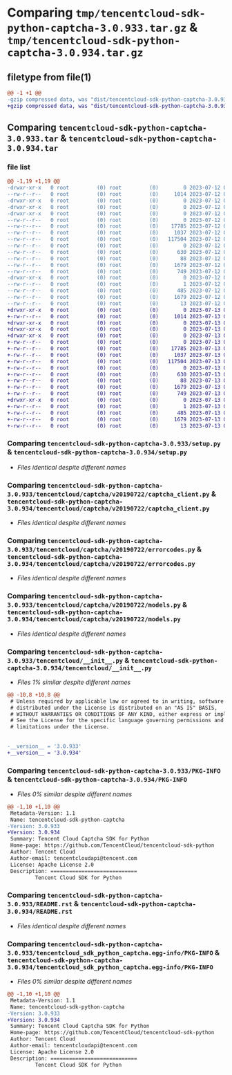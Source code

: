 # Comparing `tmp/tencentcloud-sdk-python-captcha-3.0.933.tar.gz` & `tmp/tencentcloud-sdk-python-captcha-3.0.934.tar.gz`

## filetype from file(1)

```diff
@@ -1 +1 @@
-gzip compressed data, was "dist/tencentcloud-sdk-python-captcha-3.0.933.tar", last modified: Wed Jul 12 00:21:09 2023, max compression
+gzip compressed data, was "dist/tencentcloud-sdk-python-captcha-3.0.934.tar", last modified: Thu Jul 13 00:16:44 2023, max compression
```

## Comparing `tencentcloud-sdk-python-captcha-3.0.933.tar` & `tencentcloud-sdk-python-captcha-3.0.934.tar`

### file list

```diff
@@ -1,19 +1,19 @@
-drwxr-xr-x   0 root         (0) root         (0)        0 2023-07-12 00:21:09.000000 tencentcloud-sdk-python-captcha-3.0.933/
--rw-r--r--   0 root         (0) root         (0)     1014 2023-07-12 00:21:09.000000 tencentcloud-sdk-python-captcha-3.0.933/setup.py
-drwxr-xr-x   0 root         (0) root         (0)        0 2023-07-12 00:21:09.000000 tencentcloud-sdk-python-captcha-3.0.933/tencentcloud/
-drwxr-xr-x   0 root         (0) root         (0)        0 2023-07-12 00:21:09.000000 tencentcloud-sdk-python-captcha-3.0.933/tencentcloud/captcha/
-drwxr-xr-x   0 root         (0) root         (0)        0 2023-07-12 00:21:09.000000 tencentcloud-sdk-python-captcha-3.0.933/tencentcloud/captcha/v20190722/
--rw-r--r--   0 root         (0) root         (0)        0 2023-07-12 00:21:09.000000 tencentcloud-sdk-python-captcha-3.0.933/tencentcloud/captcha/v20190722/__init__.py
--rw-r--r--   0 root         (0) root         (0)    17785 2023-07-12 00:21:09.000000 tencentcloud-sdk-python-captcha-3.0.933/tencentcloud/captcha/v20190722/captcha_client.py
--rw-r--r--   0 root         (0) root         (0)     1037 2023-07-12 00:21:09.000000 tencentcloud-sdk-python-captcha-3.0.933/tencentcloud/captcha/v20190722/errorcodes.py
--rw-r--r--   0 root         (0) root         (0)   117504 2023-07-12 00:21:09.000000 tencentcloud-sdk-python-captcha-3.0.933/tencentcloud/captcha/v20190722/models.py
--rw-r--r--   0 root         (0) root         (0)        0 2023-07-12 00:21:09.000000 tencentcloud-sdk-python-captcha-3.0.933/tencentcloud/captcha/__init__.py
--rw-r--r--   0 root         (0) root         (0)      630 2023-07-12 00:21:09.000000 tencentcloud-sdk-python-captcha-3.0.933/tencentcloud/__init__.py
--rw-r--r--   0 root         (0) root         (0)       88 2023-07-12 00:21:09.000000 tencentcloud-sdk-python-captcha-3.0.933/setup.cfg
--rw-r--r--   0 root         (0) root         (0)     1679 2023-07-12 00:21:09.000000 tencentcloud-sdk-python-captcha-3.0.933/PKG-INFO
--rw-r--r--   0 root         (0) root         (0)      749 2023-07-12 00:21:09.000000 tencentcloud-sdk-python-captcha-3.0.933/README.rst
-drwxr-xr-x   0 root         (0) root         (0)        0 2023-07-12 00:21:09.000000 tencentcloud-sdk-python-captcha-3.0.933/tencentcloud_sdk_python_captcha.egg-info/
--rw-r--r--   0 root         (0) root         (0)        1 2023-07-12 00:21:09.000000 tencentcloud-sdk-python-captcha-3.0.933/tencentcloud_sdk_python_captcha.egg-info/dependency_links.txt
--rw-r--r--   0 root         (0) root         (0)      485 2023-07-12 00:21:09.000000 tencentcloud-sdk-python-captcha-3.0.933/tencentcloud_sdk_python_captcha.egg-info/SOURCES.txt
--rw-r--r--   0 root         (0) root         (0)     1679 2023-07-12 00:21:09.000000 tencentcloud-sdk-python-captcha-3.0.933/tencentcloud_sdk_python_captcha.egg-info/PKG-INFO
--rw-r--r--   0 root         (0) root         (0)       13 2023-07-12 00:21:09.000000 tencentcloud-sdk-python-captcha-3.0.933/tencentcloud_sdk_python_captcha.egg-info/top_level.txt
+drwxr-xr-x   0 root         (0) root         (0)        0 2023-07-13 00:16:44.000000 tencentcloud-sdk-python-captcha-3.0.934/
+-rw-r--r--   0 root         (0) root         (0)     1014 2023-07-13 00:16:44.000000 tencentcloud-sdk-python-captcha-3.0.934/setup.py
+drwxr-xr-x   0 root         (0) root         (0)        0 2023-07-13 00:16:44.000000 tencentcloud-sdk-python-captcha-3.0.934/tencentcloud/
+drwxr-xr-x   0 root         (0) root         (0)        0 2023-07-13 00:16:44.000000 tencentcloud-sdk-python-captcha-3.0.934/tencentcloud/captcha/
+drwxr-xr-x   0 root         (0) root         (0)        0 2023-07-13 00:16:44.000000 tencentcloud-sdk-python-captcha-3.0.934/tencentcloud/captcha/v20190722/
+-rw-r--r--   0 root         (0) root         (0)        0 2023-07-13 00:16:44.000000 tencentcloud-sdk-python-captcha-3.0.934/tencentcloud/captcha/v20190722/__init__.py
+-rw-r--r--   0 root         (0) root         (0)    17785 2023-07-13 00:16:44.000000 tencentcloud-sdk-python-captcha-3.0.934/tencentcloud/captcha/v20190722/captcha_client.py
+-rw-r--r--   0 root         (0) root         (0)     1037 2023-07-13 00:16:44.000000 tencentcloud-sdk-python-captcha-3.0.934/tencentcloud/captcha/v20190722/errorcodes.py
+-rw-r--r--   0 root         (0) root         (0)   117504 2023-07-13 00:16:44.000000 tencentcloud-sdk-python-captcha-3.0.934/tencentcloud/captcha/v20190722/models.py
+-rw-r--r--   0 root         (0) root         (0)        0 2023-07-13 00:16:44.000000 tencentcloud-sdk-python-captcha-3.0.934/tencentcloud/captcha/__init__.py
+-rw-r--r--   0 root         (0) root         (0)      630 2023-07-13 00:16:44.000000 tencentcloud-sdk-python-captcha-3.0.934/tencentcloud/__init__.py
+-rw-r--r--   0 root         (0) root         (0)       88 2023-07-13 00:16:44.000000 tencentcloud-sdk-python-captcha-3.0.934/setup.cfg
+-rw-r--r--   0 root         (0) root         (0)     1679 2023-07-13 00:16:44.000000 tencentcloud-sdk-python-captcha-3.0.934/PKG-INFO
+-rw-r--r--   0 root         (0) root         (0)      749 2023-07-13 00:16:44.000000 tencentcloud-sdk-python-captcha-3.0.934/README.rst
+drwxr-xr-x   0 root         (0) root         (0)        0 2023-07-13 00:16:44.000000 tencentcloud-sdk-python-captcha-3.0.934/tencentcloud_sdk_python_captcha.egg-info/
+-rw-r--r--   0 root         (0) root         (0)        1 2023-07-13 00:16:44.000000 tencentcloud-sdk-python-captcha-3.0.934/tencentcloud_sdk_python_captcha.egg-info/dependency_links.txt
+-rw-r--r--   0 root         (0) root         (0)      485 2023-07-13 00:16:44.000000 tencentcloud-sdk-python-captcha-3.0.934/tencentcloud_sdk_python_captcha.egg-info/SOURCES.txt
+-rw-r--r--   0 root         (0) root         (0)     1679 2023-07-13 00:16:44.000000 tencentcloud-sdk-python-captcha-3.0.934/tencentcloud_sdk_python_captcha.egg-info/PKG-INFO
+-rw-r--r--   0 root         (0) root         (0)       13 2023-07-13 00:16:44.000000 tencentcloud-sdk-python-captcha-3.0.934/tencentcloud_sdk_python_captcha.egg-info/top_level.txt
```

### Comparing `tencentcloud-sdk-python-captcha-3.0.933/setup.py` & `tencentcloud-sdk-python-captcha-3.0.934/setup.py`

 * *Files identical despite different names*

### Comparing `tencentcloud-sdk-python-captcha-3.0.933/tencentcloud/captcha/v20190722/captcha_client.py` & `tencentcloud-sdk-python-captcha-3.0.934/tencentcloud/captcha/v20190722/captcha_client.py`

 * *Files identical despite different names*

### Comparing `tencentcloud-sdk-python-captcha-3.0.933/tencentcloud/captcha/v20190722/errorcodes.py` & `tencentcloud-sdk-python-captcha-3.0.934/tencentcloud/captcha/v20190722/errorcodes.py`

 * *Files identical despite different names*

### Comparing `tencentcloud-sdk-python-captcha-3.0.933/tencentcloud/captcha/v20190722/models.py` & `tencentcloud-sdk-python-captcha-3.0.934/tencentcloud/captcha/v20190722/models.py`

 * *Files identical despite different names*

### Comparing `tencentcloud-sdk-python-captcha-3.0.933/tencentcloud/__init__.py` & `tencentcloud-sdk-python-captcha-3.0.934/tencentcloud/__init__.py`

 * *Files 1% similar despite different names*

```diff
@@ -10,8 +10,8 @@
 # Unless required by applicable law or agreed to in writing, software
 # distributed under the License is distributed on an "AS IS" BASIS,
 # WITHOUT WARRANTIES OR CONDITIONS OF ANY KIND, either express or implied.
 # See the License for the specific language governing permissions and
 # limitations under the License.
 
 
-__version__ = '3.0.933'
+__version__ = '3.0.934'
```

### Comparing `tencentcloud-sdk-python-captcha-3.0.933/PKG-INFO` & `tencentcloud-sdk-python-captcha-3.0.934/PKG-INFO`

 * *Files 0% similar despite different names*

```diff
@@ -1,10 +1,10 @@
 Metadata-Version: 1.1
 Name: tencentcloud-sdk-python-captcha
-Version: 3.0.933
+Version: 3.0.934
 Summary: Tencent Cloud Captcha SDK for Python
 Home-page: https://github.com/TencentCloud/tencentcloud-sdk-python
 Author: Tencent Cloud
 Author-email: tencentcloudapi@tencent.com
 License: Apache License 2.0
 Description: ============================
         Tencent Cloud SDK for Python
```

### Comparing `tencentcloud-sdk-python-captcha-3.0.933/README.rst` & `tencentcloud-sdk-python-captcha-3.0.934/README.rst`

 * *Files identical despite different names*

### Comparing `tencentcloud-sdk-python-captcha-3.0.933/tencentcloud_sdk_python_captcha.egg-info/PKG-INFO` & `tencentcloud-sdk-python-captcha-3.0.934/tencentcloud_sdk_python_captcha.egg-info/PKG-INFO`

 * *Files 0% similar despite different names*

```diff
@@ -1,10 +1,10 @@
 Metadata-Version: 1.1
 Name: tencentcloud-sdk-python-captcha
-Version: 3.0.933
+Version: 3.0.934
 Summary: Tencent Cloud Captcha SDK for Python
 Home-page: https://github.com/TencentCloud/tencentcloud-sdk-python
 Author: Tencent Cloud
 Author-email: tencentcloudapi@tencent.com
 License: Apache License 2.0
 Description: ============================
         Tencent Cloud SDK for Python
```

